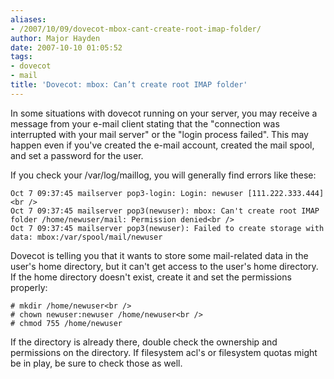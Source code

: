 ```yaml
---
aliases:
- /2007/10/09/dovecot-mbox-cant-create-root-imap-folder/
author: Major Hayden
date: 2007-10-10 01:05:52
tags:
- dovecot
- mail
title: 'Dovecot: mbox: Can’t create root IMAP folder'
---
```


In some situations with dovecot running on your server, you may receive a message from your e-mail client stating that the "connection was interrupted with your mail server" or the "login process failed". This may happen even if you've created the e-mail account, created the mail spool, and set a password for the user.

If you check your /var/log/maillog, you will generally find errors like these:

```
Oct 7 09:37:45 mailserver pop3-login: Login: newuser [111.222.333.444]<br />
Oct 7 09:37:45 mailserver pop3(newuser): mbox: Can't create root IMAP folder /home/newuser/mail: Permission denied<br />
Oct 7 09:37:45 mailserver pop3(newuser): Failed to create storage with data: mbox:/var/spool/mail/newuser
```

Dovecot is telling you that it wants to store some mail-related data in the user's home directory, but it can't get access to the user's home directory. If the home directory doesn't exist, create it and set the permissions properly:

```
# mkdir /home/newuser<br />
# chown newuser:newuser /home/newuser<br />
# chmod 755 /home/newuser
```

If the directory is already there, double check the ownership and permissions on the directory. If filesystem acl's or filesystem quotas might be in play, be sure to check those as well.